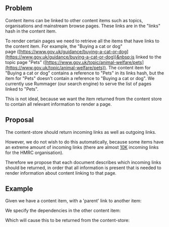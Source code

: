 ## Problem

Content items can be linked to other content items such as topics, organisations and mainstream browse pages.&nbsp;These links are in the "links" hash in the content item.

To render certain pages we need to retrieve all the&nbsp;items that have links to the content item.&nbsp;For example, the "Buying a cat or dog" page&nbsp;([https://www.gov.uk/guidance/buying-a-cat-or-dog](https://www.gov.uk/guidance/buying-a-cat-or-dog))&nbsp;is linked to the topic page "Pets" ([https://www.gov.uk/topic/animal-welfare/pets](https://www.gov.uk/topic/animal-welfare/pets)). The content item for "Buying a cat or dog" contains a reference to "Pets" in its links hash, but the item for&nbsp;"Pets" doesn't contain a reference to "Buying a cat or dog". We currently use Rummager (our search engine) to serve the list of pages linked to "Pets".

This is not ideal, because we want the item returned from the content store to contain all relevant information to render a page.

## Proposal

The content-store should return incoming links as well as outgoing links.

However, we do not wish to do this automatically, because some items have an extreme amount of incoming links (there are almost [10K](https://www.gov.uk/api/search.json?filter_organisations=hm-revenue-customs&count=0) incoming links for the HMRC organisation).

Therefore we propose that each document describes which incoming links should be returned,&nbsp;in order that all information is present that is needed to render information about content linking to that page.

## Example

Given we have a content item, with a 'parent' link to another item:

We specify the dependencies in the other content item:

Which will cause this to be returned from the content-store:

&nbsp;

&nbsp;

&nbsp;

&nbsp;

&nbsp;

